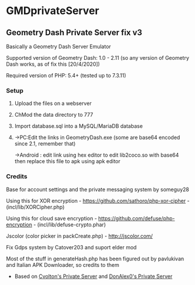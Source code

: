 # GMDprivateServer
## Geometry Dash Private Server fix v3
Basically a Geometry Dash Server Emulator

Supported version of Geometry Dash: 1.0 - 2.11 (so any version of Geometry Dash works, as of fix this [20/4/2020])

Required version of PHP: 5.4+ (tested up to 7.3.11)

### Setup
1) Upload the files on a webserver
2) ChMod the data directory to 777
3) Import database.sql into a MySQL/MariaDB database
4) ->PC:Edit the links in GeometryDash.exe (some are base64 encoded since 2.1, remember that)

   ->Android : edit link using hex editor to edit lib2coco.so with base64 then replace this file to apk using apk editor
### Credits
Base for account settings and the private messaging system by someguy28

Using this for XOR encryption - https://github.com/sathoro/php-xor-cipher - (incl/lib/XORCipher.php)

Using this for cloud save encryption - https://github.com/defuse/php-encryption - (incl/lib/defuse-crypto.phar)

Jscolor (color picker in packCreate.php) - http://jscolor.com/

Fix Gdps system by Catover203 and suport elder mod

Most of the stuff in generateHash.php has been figured out by pavlukivan and Italian APK Downloader, so credits to them

* Based on [Cvolton's Private Server](https://github.com/Cvolton/GMDprivateServer) and [DonAlex0's Private Server](https://github.com/DonAlex0/GMDPrivateServer)
